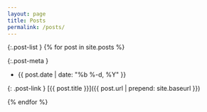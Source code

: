 ```yaml
---
layout: page
title: Posts
permalink: /posts/
---
```


{:.post-list }
{% for post in site.posts %}

{:.post-meta }
* {{ post.date | date: "%b %-d, %Y" }}

{: .post-link }
[{{ post.title }}]({{ post.url | prepend: site.baseurl }})

{% endfor %}
